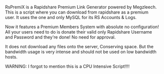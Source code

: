 RsPremiX is a Rapidshare Premium Link Generator powered by Megzleech. This is a script where you can download from rapidshare as a premium user. It uses the one and only MySQL for its RS Accounts & Logs.

Now it features a Premium Members System with absolute no configuration! All your users need to do is donate their valid only Rapidshare Username and Password and they're done! No need for approval.

It does not download any files onto the server, Conserving space. But the bandwidth usage is very intense and should not be used on low bandwidth hosts.


WARNING: I forgot to mention this is a CPU Intensive Script!!!!